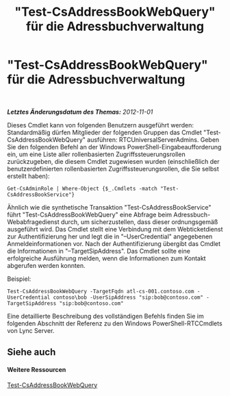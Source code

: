 ﻿---
title: "\"Test-CsAddressBookWebQuery\" für die Adressbuchverwaltung"
TOCTitle: "\"Test-CsAddressBookWebQuery\" für die Adressbuchverwaltung"
ms:assetid: 977a9c1f-5f4e-4539-9a26-8748b61a57d8
ms:mtpsurl: https://technet.microsoft.com/de-de/library/Gg429716(v=OCS.15)
ms:contentKeyID: 49294829
ms.date: 05/19/2016
mtps_version: v=OCS.15
ms.translationtype: HT
---

# \"Test-CsAddressBookWebQuery\" für die Adressbuchverwaltung

 

_**Letztes Änderungsdatum des Themas:** 2012-11-01_

Dieses Cmdlet kann von folgenden Benutzern ausgeführt werden: Standardmäßig dürfen Mitglieder der folgenden Gruppen das Cmdlet "Test-CsAddressBookWebQuery" ausführen: RTCUniversalServerAdmins. Geben Sie den folgenden Befehl an der Windows PowerShell-Eingabeaufforderung ein, um eine Liste aller rollenbasierten Zugriffssteuerungsrollen zurückzugeben, die diesem Cmdlet zugewiesen wurden (einschließlich der benutzerdefinierten rollenbasierten Zugriffssteuerungsrollen, die Sie selbst erstellt haben):

    Get-CsAdminRole | Where-Object {$_.Cmdlets -match "Test-CsAddressBookService"}

Ähnlich wie die synthetische Transaktion "Test-CsAddressBookService" führt "Test-CsAddressBookWebQuery" eine Abfrage beim Adressbuch-Webabfragedienst durch, um sicherzustellen, dass dieser ordnungsgemäß ausgeführt wird. Das Cmdlet stellt eine Verbindung mit dem Webticketdienst zur Authentifizierung her und legt die in "–UserCredential" angegebenen Anmeldeinformationen vor. Nach der Authentifizierung übergibt das Cmdlet die Informationen in "–TargetSipAddress". Das Cmdlet sollte eine erfolgreiche Ausführung melden, wenn die Informationen zum Kontakt abgerufen werden konnten.

Beispiel:

    Test-CsAddressBookWebQuery -TargetFqdn atl-cs-001.contoso.com -UserCredential contoso\bob -UserSipAddress "sip:bob@contoso.com" -TargetSipAddress "sip:bob@contoso.com"

Eine detaillierte Beschreibung des vollständigen Befehls finden Sie im folgenden Abschnitt der Referenz zu den Windows PowerShell-RTCCmdlets von Lync Server.

## Siehe auch

#### Weitere Ressourcen

[Test-CsAddressBookWebQuery](https://docs.microsoft.com/en-us/powershell/module/skype/Test-CsAddressBookWebQuery)

